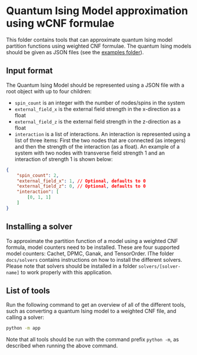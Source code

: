 # Quantum Ising Model approximation using wCNF formulae

This folder contains tools that can approximate quantum Ising model partition functions using weighted CNF formulae. The quantum Ising models should be given as JSON files (see the [examples folder](./examples/)).

## Input format

The Quantum Ising Model should be represented using a JSON file with a root object with up to four children:
- `spin_count` is an integer with the number of nodes/spins in the system
- `external_field_x` is the external field strength in the x-direction as a float
- `external_field_z` is the external field strength in the z-direction as a float
- `interaction` is a list of interactions. An interaction is represented using a list of three items: First the two nodes that are connected (as integers) and then the strength of the interaction (as a float). An example of a system with two nodes with transverse field strength 1 and an interaction of strength 1 is shown below:
```json
{
    "spin_count": 2,
    "external_field_x": 1, // Optional, defaults to 0
    "external_field_z": 0, // Optional, defaults to 0
    "interaction": [
        [0, 1, 1]
    ]
}
```

## Installing a solver

To approximate the partition function of a model using a weighted CNF formula, model counters need to be installed. These are four supported model counters: Cachet, DPMC, Ganak, and TensorOrder. IThe folder `docs/solvers` contains instructions on how to install the different solvers. Please note that solvers should be installed in a folder `solvers/[solver-name]` to work properly with this application.

## List of tools

Run the following command to get an overview of all of the different tools, such as converting a quantum Ising model to a weighted CNF file, and calling a solver:
```sh
python -m app
```
Note that all tools should be run with the command prefix `python -m`, as described when running the above command.